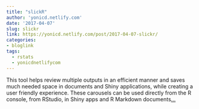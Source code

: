 ```yaml
---
title: "slickR"
author: 'yonicd.netlify.com'
date: '2017-04-07'
slug: slickr
link: https://yonicd.netlify.com/post/2017-04-07-slickr/
categories:
- bloglink
tags:
  - rstats
  - yonicdnetlifycom
---
```


This tool helps review multiple outputs in an efficient manner and saves much needed space in documents and Shiny applications, while creating a user friendly experience. These carousels can be used directly from the R console, from RStudio, in Shiny apps and R Markdown documents[... <i class="fas fa-external-link-alt"></i>](https://yonicd.netlify.com/post/2017-04-07-slickr/)

